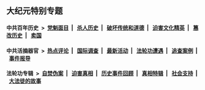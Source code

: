 ## 大纪元特别专题

#### 中共百年历史 &nbsp;>&nbsp; [党魁面目](indexes/nf1176107/README.md?12240430) &nbsp;| &nbsp; [杀人历史](indexes/nf1176106/README.md?12240430) &nbsp;| &nbsp; [破坏传统和道德](indexes/nf1176106/README.md?12240430) &nbsp;| &nbsp; [迫害文化精英](indexes/nf1176111/README.md?12240430) &nbsp;| &nbsp; [篡改历史](indexes/nf1176115/README.md?12240430) &nbsp;| &nbsp; [卖国](indexes/nf1176117/README.md?12240430) 

#### 中共活摘器官 &nbsp;>&nbsp; [热点评论](indexes/nf5879/README.md?12240430) &nbsp;| &nbsp; [国际调查](indexes/nf5947/README.md?12240430) &nbsp;| &nbsp; [最新活动](indexes/nf5883/README.md?12240430) &nbsp;| &nbsp; [法轮功遭遇](indexes/nf5881/README.md?12240430) &nbsp;| &nbsp; [追查案例](indexes/nf5880/README.md?12240430) &nbsp;| &nbsp; [事件报导](indexes/nf5877/README.md?12240430) 

#### 法轮功专辑 &nbsp;>&nbsp; [自焚伪案](indexes/nf5562/README.md?12240430) &nbsp;| &nbsp; [迫害真相](indexes/nf4379/README.md?12240430) &nbsp;| &nbsp; [历史事件回顾](indexes/nf5793/README.md?12240430) &nbsp;| &nbsp; [真相特辑](indexes/nf4389/README.md?12240430) &nbsp;| &nbsp; [社会支持](indexes/nf4386/README.md?12240430) &nbsp;| &nbsp; [大法徒的故事](indexes/nf1147481/README.md?12240430) 

